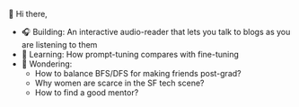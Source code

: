 👋 Hi there, 

- 🎧 Building: An interactive audio-reader that lets you talk to blogs as you are listening to them
- 🌱 Learning: How prompt-tuning compares with fine-tuning
- 🌉 Wondering:
  - How to balance BFS/DFS for making friends post-grad?
  - Why women are scarce in the SF tech scene?
  - How to find a good mentor?
